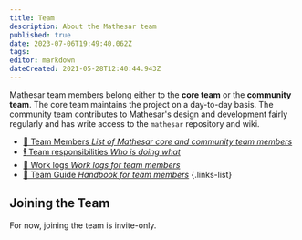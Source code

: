 ```yaml
---
title: Team
description: About the Mathesar team
published: true
date: 2023-07-06T19:49:40.062Z
tags: 
editor: markdown
dateCreated: 2021-05-28T12:40:44.943Z
---
```


Mathesar team members belong either to the **core team** or the **community team**. The core team maintains the project on a day-to-day basis. The community team contributes to Mathesar's design and development fairly regularly and has write access to the `mathesar` repository and wiki.

- [:busts_in_silhouette: Team Members *List of Mathesar core and community team members*](/team/members)
- [:business_suit_levitating:  Team responsibilities *Who is doing what*](/team/responsibilities.md)
- [:scroll: Work logs *Work logs for team members*](/team/worklogs)
- [:book: Team Guide *Handbook for team members*](/team/guide)
{.links-list}

## Joining the Team
For now, joining the team is invite-only.